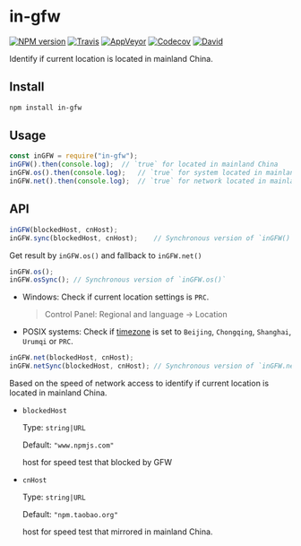 in-gfw
=====
[![NPM version](https://img.shields.io/npm/v/in-gfw.svg?style=flat-square)](https://www.npmjs.com/package/in-gfw)
[![Travis](https://img.shields.io/travis/gucong3000/in-gfw.svg?&label=Linux)](https://travis-ci.org/gucong3000/in-gfw)
[![AppVeyor](https://img.shields.io/appveyor/ci/gucong3000/in-gfw.svg?&label=Windows)](https://ci.appveyor.com/project/gucong3000/in-gfw)
[![Codecov](https://img.shields.io/codecov/c/github/gucong3000/in-gfw.svg)](https://codecov.io/gh/gucong3000/in-gfw)
[![David](https://img.shields.io/david/gucong3000/in-gfw.svg)](https://david-dm.org/gucong3000/in-gfw)

Identify if current location is located in mainland China.

## Install

```bash
npm install in-gfw
```

## Usage

```js
const inGFW = require("in-gfw");
inGFW().then(console.log);	// `true` for located in mainland China
inGFW.os().then(console.log);	// `true` for system located in mainland China
inGFW.net().then(console.log);	// `true` for network located in mainland China
```

## API

```js
inGFW(blockedHost, cnHost);
inGFW.sync(blockedHost, cnHost);	// Synchronous version of `inGFW()`
```
Get result by `inGFW.os()` and fallback to `inGFW.net()`

```js
inGFW.os();
inGFW.osSync();	// Synchronous version of `inGFW.os()`
```

- Windows: Check if current location settings is `PRC`.
  > Control Panel: Regional and language -> Location
- POSIX systems: Check if [timezone](https://en.wikibooks.org/wiki/Puredyne/Date_and_Timezone) is set to `Beijing`, `Chongqing`, `Shanghai`, `Urumqi` or `PRC`.

```js
inGFW.net(blockedHost, cnHost);
inGFW.netSync(blockedHost, cnHost);	// Synchronous version of `inGFW.net()`
```
Based on the speed of network access to identify if current location is located in mainland China.

- `blockedHost`

  Type: `string|URL`

  Default: `"www.npmjs.com"`

  host for speed test that blocked by GFW

- `cnHost`

  Type: `string|URL`

  Default: `"npm.taobao.org"`

  host for speed test that mirrored in mainland China.
